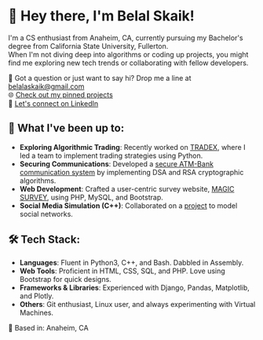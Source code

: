 # 👋 Hey there, I'm Belal Skaik!

I'm a CS enthusiast from Anaheim, CA, currently pursuing my Bachelor's degree from California State University, Fullerton.  
When I'm not diving deep into algorithms or coding up projects, you might find me exploring new tech trends or collaborating with fellow developers.

📧 Got a question or just want to say hi? Drop me a line at belalaskaik@gmail.com  
🌐 [Check out my pinned projects](#-what-im-up-to)  
💼 [Let's connect on LinkedIn](https://www.linkedin.com/in/Belal-skaik/)


## 🚀 What I've been up to:

- **Exploring Algorithmic Trading**: Recently worked on [TRADEX](https://github.com/Belalaskaik/TradeX), where I led a team to implement trading strategies using Python.
- **Securing Communications**: Developed a [secure ATM-Bank communication system](https://github.com/danny-garxia/secureBank) by implementing DSA and RSA cryptographic algorithms.
- **Web Development**: Crafted a user-centric survey website, [MAGIC SURVEY](https://github.com/Belalaskaik/Magic-Survey), using PHP, MySQL, and Bootstrap.
- **Social Media Simulation (C++)**: Collaborated on a [project](https://github.com/Belalaskaik/Social-Media-Simulation) to model social networks.

## 🛠 Tech Stack:

- **Languages**: Fluent in Python3, C++, and Bash. Dabbled in Assembly.
- **Web Tools**: Proficient in HTML, CSS, SQL, and PHP. Love using Bootstrap for quick designs.
- **Frameworks & Libraries**: Experienced with Django, Pandas, Matplotlib, and Plotly.
- **Others**: Git enthusiast, Linux user, and always experimenting with Virtual Machines.

📍 Based in: Anaheim, CA

